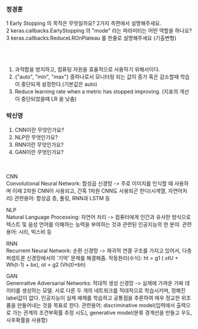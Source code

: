 ### 정경훈
1
Early Stopping 의 목적은 무엇일까요? 2가지 측면에서 설명해주세요.<br/>
2
keras.callbacks.EarlyStopping 의 "mode" 라는 파라미터는 어떤 역할을 하나요?<br/>
3
keras.callbacks.ReduceLROnPlateau 를 한줄로 설명해주세요 (기출변형)<br/>
<br/><br/><br/>
1. 과적합을 방지하고, 컴퓨팅 자원을 효율적으로 사용하기 위해서이다.
2. {"auto", "min", "max"} 중하나로서 모니터링 되는 값이 증가 혹은 감소할때 학습이 중단되게 설정한다.(기본값은 auto)
3. Reduce learning rate when a metric has stopped improving. (지표의 개선이 중단되었을때 LR 을 낮춤)


### 박신영
1. CNN이란 무엇인가요?
2. NLP란 무엇인가요?
3. RNN이란 무엇인가요?
4. GAN이란 무엇인가요? 
<br/><br/><br/>

CNN<br/>
Convolutional Neural Network: 합성곱 신경망 -> 주로 이미지를 인식할 때 사용하며 이때 2차원 CNN이 사용되고, 간혹 1차원 CNN도 사용되곤 한다(시계열, 자연어처리)
관련용어: 합성곱 층, 풀링, RNN과 LSTM 등

NLP<br/>
Natural Language Processing: 자연어 처리 -> 컴퓨터에게 인간과 유사한 방식으로 텍스트 및 음성 언어를 이해하는 능력을 부여하는 것과 관련된 인공지능의 한 분야.
관련용어: 시리, 빅스비 등

RNN<br/>
Recurrent Neural Network: 순환 신경망 -> 재귀적 연결 구조를 가지고 있어서, 다층 퍼셉트론 신경망에서의 '기억' 문제를 해결해줌.
작동원리(수식): ht = g1 ( xtU + Wh(t-1) + bx), ot = g2 (Vh(t)+bh)

GAN<br/>
Genenrative Adversarial Networks: 적대적 생성 신경망 -> 실제에 가까운 가짜 데이터를 생성하는 모델. 서로 다른 두 개의 네트워크를 적대적으로 학습시키며, 정해진 label값이 없다. 인공지능이 실제 예제를 학습하고 공통점을 추론하여 매우 정교한 위조품을 만들어내는 것을 목표로 한다.
관련용어: discriminative model(입력에서 출력으로 가는 관계의 조건부확률 추정 시도), generative model(분류 경계선을 만들고 우도, 사후확률을 사용함)
